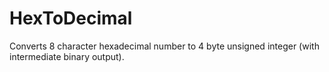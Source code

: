 # HexToDecimal
Converts 8 character hexadecimal number to 4 byte unsigned integer (with intermediate binary output).
